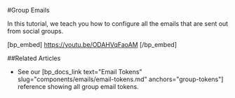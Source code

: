 #Group Emails

In this tutorial, we teach you how to configure all the emails that are sent out from social groups.

[bp_embed] https://youtu.be/ODAHVqFaoAM [/bp_embed]

##Related Articles

- See our [bp_docs_link text="Email Tokens" slug="components/emails/email-tokens.md" anchors="group-tokens"] reference showing all group email tokens.